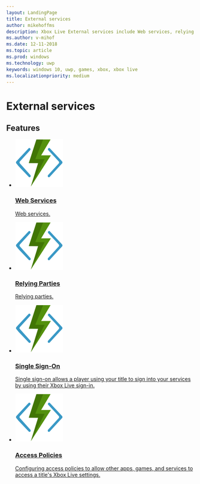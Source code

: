 ```yaml
---
layout: LandingPage
title: External services
author: mikehoffms
description: Xbox Live External services include Web services, relying parties, single sign-on, and access policies.
ms.author: v-mihof
ms.date: 12-11-2018
ms.topic: article
ms.prod: windows
ms.technology: uwp
keywords: windows 10, uwp, games, xbox, xbox live
ms.localizationpriority: medium
---
```


<h1>External services</h1>

<p>
</p>


<h2>Features</h2>
<ul class="cardsF panelContent cols cols2">
    <li>
        <a href="web-services/web-services.md">
        <div class="cardSize">
            <div class="cardPadding">
                <div class="card">
                    <div class="cardImageOuter">
                        <div class="cardImage">
                            <img src="../../images/common/xbl_real_time_activity.svg" alt="Social features" />
                        </div>
                    </div>
                    <div class="cardText">
                        <h3>Web Services</h3>
                        <p>Web services.</p>
                    </div>
                </div>
            </div>
        </div>
        </a>
    </li>
    <li>
        <a href="relying-parties/relying-parties.md">
        <div class="cardSize">
            <div class="cardPadding">
                <div class="card">
                    <div class="cardImageOuter">
                        <div class="cardImage">
                            <img src="../../images/common/xbl_real_time_activity.svg" alt="Social features" />
                        </div>
                    </div>
                    <div class="cardText">
                        <h3>Relying Parties</h3>
                        <p>Relying parties.</p>
                    </div>
                </div>
            </div>
        </div>
        </a>
    </li>
    <li>
        <a href="single-sign-on/single-sign-on.md">
        <div class="cardSize">
            <div class="cardPadding">
                <div class="card">
                    <div class="cardImageOuter">
                        <div class="cardImage">
                            <img src="../../images/common/xbl_real_time_activity.svg" alt="Social features" />
                        </div>
                    </div>
                    <div class="cardText">
                        <h3>Single Sign-On</h3>
                        <p>Single sign-on allows a player using your title to sign into your services by using their Xbox Live sign-in.</p>
                    </div>
                </div>
            </div>
        </div>
        </a>
    </li>
    <li>
        <a href="access-policies/access-policies.md">
        <div class="cardSize">
            <div class="cardPadding">
                <div class="card">
                    <div class="cardImageOuter">
                        <div class="cardImage">
                            <img src="../../images/common/xbl_real_time_activity.svg" alt="Social features" />
                        </div>
                    </div>
                    <div class="cardText">
                        <h3>Access Policies</h3>
                        <p>Configuring access policies to allow other apps, games, and services to access a title's Xbox Live settings.</p>
                    </div>
                </div>
            </div>
        </div>
        </a>
    </li>
</ul>
